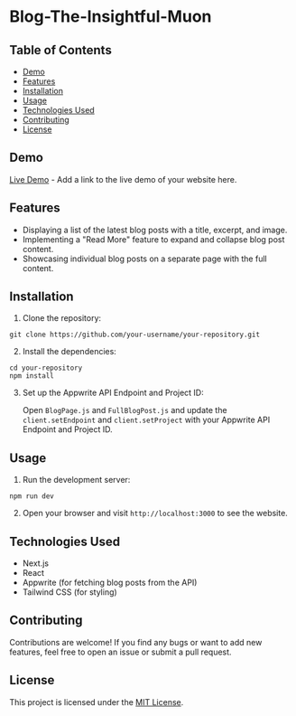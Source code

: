 # Blog-The-Insightful-Muon

## Table of Contents

- [Demo](#demo)
- [Features](#features)
- [Installation](#installation)
- [Usage](#usage)
- [Technologies Used](#technologies-used)
- [Contributing](#contributing)
- [License](#license)

## Demo

[Live Demo](https://your-website-url.com) - Add a link to the live demo of your website here.

## Features

- Displaying a list of the latest blog posts with a title, excerpt, and image.
- Implementing a "Read More" feature to expand and collapse blog post content.
- Showcasing individual blog posts on a separate page with the full content.

## Installation

1. Clone the repository:

```
git clone https://github.com/your-username/your-repository.git
```

2. Install the dependencies:

```
cd your-repository
npm install
```

3. Set up the Appwrite API Endpoint and Project ID:

   Open `BlogPage.js` and `FullBlogPost.js` and update the `client.setEndpoint` and `client.setProject` with your Appwrite API Endpoint and Project ID.

## Usage

1. Run the development server:

```
npm run dev
```

2. Open your browser and visit `http://localhost:3000` to see the website.

## Technologies Used

- Next.js
- React
- Appwrite (for fetching blog posts from the API)
- Tailwind CSS (for styling)

## Contributing

Contributions are welcome! If you find any bugs or want to add new features, feel free to open an issue or submit a pull request.

## License

This project is licensed under the [MIT License](LICENSE).
